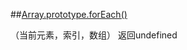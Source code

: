 ##[Array.prototype.forEach()](https://developer.mozilla.org/zh-CN/docs/Web/JavaScript/Reference/Global_Objects/Array/forEach)

（当前元素，索引，数组） 返回undefined

